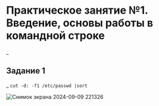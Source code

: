 # Практическое занятие №1. Введение, основы работы в командной строке
_
## Задание 1
_
`cut -d: -f1 /etc/passwd |sort`

![Снимок экрана 2024-09-09 221326](https://github.com/user-attachments/assets/a9e24d0d-8875-40fc-85bf-fa6e50f90ebb)

